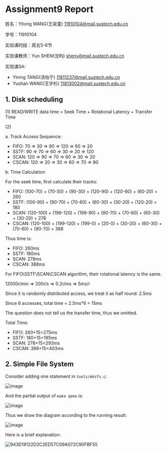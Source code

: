 # Assignment9 Report
姓名：Yitong WANG(王奕童) 11910104@mail.sustech.edu.cn

学号：11910104

实验课时段：周五5-6节

实验课教师：Yun SHEN(沈昀) sheny@mail.sustech.edu.cn

实验课SA:
- Yining TANG(汤怡宁) 11811237@mail.sustech.edu.cn
- Yushan WANG(王宇杉) 11813002@mail.sustech.edu.cn

## 1. Disk scheduling
(1) READ/WRITE data time =  Seek Time + Rotational Latency + Transfer Time

(2) 

a. Track Access Sequence:
- FIFO: 70 => 30 => 90 => 120 => 60 => 20
- SSTF: 90 => 70 => 60 => 30 => 20 => 120
- SCAN: 120 => 90 => 70 => 60 => 30 => 20
- CSCAN: 120 => 20 => 30 => 60 => 70 => 90

b. Time Calculation

For the seek time, first calculate their tracks:

- FIFO: (100-70) + (70-30) + (90-30) + (120-90) + (120-60) + (60-20) = 260
- SSTF: (100-90) + (90-70) + (70-60) + (60-30) + (30-20) + (120-20) = 180
- SCAN: (120-100) + (199-120) + (199-90) + (90-70) + (70-60) + (60-30) + (30-20) = 278
- CSCAN: (120-100) + (199-120) + (199-0) + (20-0) + (30-20) + (60-30) + (70-60) + (90-70) = 388

Thus time is:
- FIFO: 260ms
- SSTF: 180ms
- SCAN: 278ms
- CSCAN: 388ms

For FIFO\SSTF\SCAN\CSCAN algorithm, their rotational latency is the same.

12000r/min => 200r/s => 0.2r/ms => 5ms/r

Since it is randomly distributed access, we treat it as half round: 2.5ms

Since 6 accesses, total time = 2.5ms\*6 = 15ms

The question does not tell us the transfer time, thus we omitted.

Total Time: 
- FIFO: 260+15=275ms
- SSTF: 180+15=195ms
- SCAN: 278+15=293ms
- CSCAN: 388+15=403ms


## 2. Simple File System
Consider adding one statement in `tools/mksfs.c`:

![image](https://user-images.githubusercontent.com/64548919/172047370-e504f1a7-17f0-4562-9931-c3a54f53d20a.png)

And the partial output of `make qemu` is:

![image](https://user-images.githubusercontent.com/64548919/172047327-966ce84c-b253-457c-99a1-af14024d3ebe.png)

Thus we draw the diagram according to the running result:

![image](https://user-images.githubusercontent.com/64548919/172047576-f5e18f32-0776-48ee-ab04-d9c5e32d6870.png)

Here is a brief explanation:

![943D19122D2C2ED57C09A072C90FBF55](https://user-images.githubusercontent.com/64548919/172047782-f4cb9db3-5d48-4cb2-874e-203c6de0e14d.jpg)


